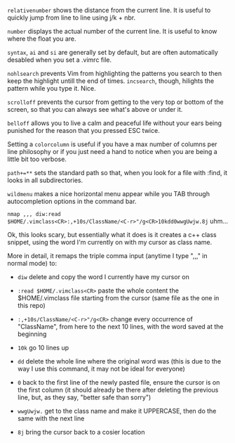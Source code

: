 <code>relativenumber</code> shows the distance from the current line. It is useful to quickly jump from line to line using j/k + nbr.

<code>number</code> displays the actual number of the current line. It is useful to know where the float you are.

<code>syntax</code>, <code>ai</code> and <code>si</code> are generally set by default, but are often automatically desabled when you set a .vimrc file.

<code>nohlsearch</code> prevents Vim from highlighting the patterns you search to then keep the highlight untill the end of times.
<code>incsearch</code>, though, hilights the pattern while you type it. Nice.

<code>scrolloff</code> prevents the cursor from getting to the very top or bottom of the screen, so that you can always see what's
above or under it.

<code>belloff</code> allows you to live a calm and peaceful life without your ears being punished for the reason that you pressed
ESC twice. 

Setting a <code>colorcolumn</code> is useful if you have a max number of columns per line philosophy or if you just need a hand to
notice when you are being a little bit too verbose.

<code>path+=**</code> sets the standard path so that, when you look for a file with :find, it looks in all subdirectories.

<code>wildmenu</code> makes a nice horizontal menu appear while you TAB through autocompletion options in the command bar.

<code>nmap ,,, diw:read $HOME/.vimclass\<CR>:,+10s/ClassName/\<C-r>"/g\<CR>10kdd0wwgUwjw.8j</code> uhm...

Ok, this looks scary, but essentially what it does is it creates a c++ class snippet, using the word I'm currently on with my cursor as class name.
  
More in detail, it remaps the triple comma input (anytime I type ",,," in normal mode) to:
  
-  <code>diw</code> delete and copy the word I currently have my cursor on
  
-  <code>:read $HOME/.vimclass\<CR></code> paste the whole content the $HOME/.vimclass file starting from the cursor (same file as the one in this repo)
    
-  <code>:,+10s/ClassName/\<C-r>"/g\<CR></code> change every occurrence of "ClassName", from here to the next 10 lines, with the word saved at the beginning
    
-  <code>10k</code> go 10 lines up
    
-  <code>dd</code> delete the whole line where the original word was (this is due to the way I use this command, it may not be ideal for everyone)
    
-  <code>0</code> back to the first line of the newly pasted file, ensure the cursor is on the first column (it should already be there after deleting the previous line, but, as they say, "better safe than sorry")
    
-  <code>wwgUwjw.</code> get to the class name and make it UPPERCASE, then do the same with the next line
    
-  <code>8j</code> bring the cursor back to a cosier location
